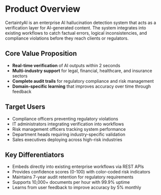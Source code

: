 # Product Overview

CertaintyAI is an enterprise AI hallucination detection system that acts as a verification layer for AI-generated content. The system integrates into existing workflows to catch factual errors, logical inconsistencies, and compliance violations before they reach clients or regulators.

## Core Value Proposition

- **Real-time verification** of AI outputs within 2 seconds
- **Multi-industry support** for legal, financial, healthcare, and insurance sectors
- **Complete audit trails** for regulatory compliance and risk management
- **Domain-specific learning** that improves accuracy over time through feedback

## Target Users

- Compliance officers preventing regulatory violations
- IT administrators integrating verification into workflows
- Risk management officers tracking system performance
- Department heads requiring industry-specific validation
- Sales executives deploying across high-risk industries

## Key Differentiators

- Embeds directly into existing enterprise workflows via REST APIs
- Provides confidence scores (0-100) with color-coded risk indicators
- Maintains 7-year audit retention for regulatory requirements
- Supports 10,000+ documents per hour with 99.9% uptime
- Learns from user feedback to improve accuracy by 5% monthly

